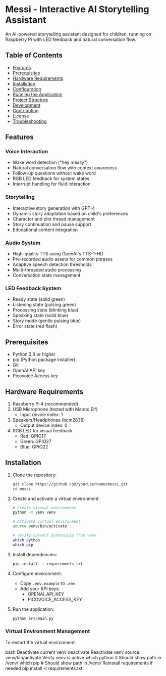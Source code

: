 # Messi - Interactive AI Storytelling Assistant

An AI-powered storytelling assistant designed for children, running on Raspberry Pi with LED feedback and natural conversation flow.

## Table of Contents
- [Features](#features)
- [Prerequisites](#prerequisites)
- [Hardware Requirements](#hardware-requirements)
- [Installation](#installation)
- [Configuration](#configuration)
- [Running the Application](#running-the-application)
- [Project Structure](#project-structure)
- [Development](#development)
- [Contributing](#contributing)
- [License](#license)
- [Troubleshooting](#troubleshooting)

## Features

### Voice Interaction
- Wake word detection ("hey messy")
- Natural conversation flow with context awareness
- Follow-up questions without wake word
- RGB LED feedback for system states
- Interrupt handling for fluid interaction

### Storytelling
- Interactive story generation with GPT-4
- Dynamic story adaptation based on child's preferences
- Character and plot thread management
- Story continuation and pause support
- Educational content integration

### Audio System
- High-quality TTS using OpenAI's TTS-1-HD
- Pre-recorded audio assets for common phrases
- Adaptive speech detection thresholds
- Multi-threaded audio processing
- Conversation state management

### LED Feedback System
- Ready state (solid green)
- Listening state (pulsing green)
- Processing state (blinking blue)
- Speaking state (solid blue)
- Story mode (gentle pulsing blue)
- Error state (red flash)

## Prerequisites

- Python 3.9 or higher
- pip (Python package installer)
- Git
- OpenAI API key
- Picovoice Access key

## Hardware Requirements

1. Raspberry Pi 4 (recommended)
2. USB Microphone (tested with Maono Elf)
   - Input device index: 1
3. Speakers/Headphones (bcm2835)
   - Output device index: 0
4. RGB LED for visual feedback
   - Red: GPIO17
   - Green: GPIO27
   - Blue: GPIO22

## Installation

1. Clone the repository:
   ```bash
   git clone https://github.com/yourusername/messi.git
   cd messi
   ```

2. Create and activate a virtual environment:
   ```bash
   # Create virtual environment
   python -m venv venv

   # Activate virtual environment
   source venv/bin/activate

   # Verify correct python/pip from venv
   which python
   which pip
   ```

3. Install dependencies:
   ```bash
   pip install -r requirements.txt
   ```

4. Configure environment:
   - Copy `.env.example` to `.env`
   - Add your API keys:
     - OPENAI_API_KEY
     - PICOVOICE_ACCESS_KEY

5. Run the application:
   ```bash
   python src/main.py
   ```

### Virtual Environment Management

To restart the virtual environment:

bash
Deactivate current venv
deactivate
Reactivate venv
source venv/bin/activate
Verify venv is active
which python # Should show path in /venv/
which pip # Should show path in /venv/
Reinstall requirements if needed
pip install -r requirements.txt